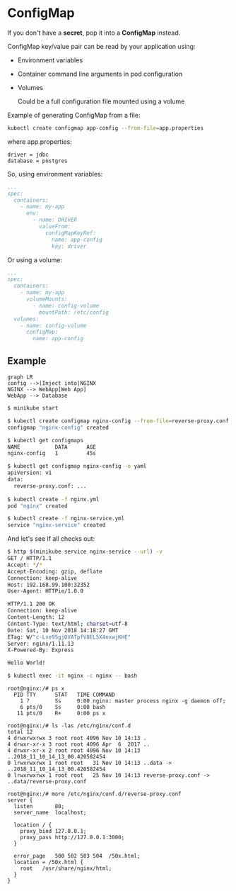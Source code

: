 # ConfigMap

If you don't have a **secret**, pop it into a **ConfigMap** instead.

ConfigMap key/value pair can be read by your application using:

- Environment variables

- Container command line arguments in pod configuration

- Volumes

  Could be a full configuration file mounted using a volume

Example of generating ConfigMap from a file:

```bash
kubectl create configmap app-config --from-file=app.properties
```

where app.properties:

```properties
driver = jdbc
database = postgres
```

So, using environment variables:

```yaml
...
spec:
  containers:
    - name: my-app
      env:
        - name: DRIVER
          valueFrom:
            configMapKeyRef:
              name: app-config
              key: driver
```

Or using a volume:

```yaml
...
spec:
  containers:
    - name: my-app
      volumeMounts:
        - name: config-volume
          mountPath: /etc/config
  volumes:
    - name: config-volume
      configMap:
        name: app-config
```

## Example

```mermaid
graph LR
config -->|Inject into|NGINX
NGINX --> WebApp[Web App]
WebApp --> Database
```

```bash
$ minikube start

$ kubectl create configmap nginx-config --from-file=reverse-proxy.conf
configmap "nginx-config" created

$ kubectl get configmaps
NAME           DATA      AGE
nginx-config   1         45s

$ kubectl get configmap nginx-config -o yaml
apiVersion: v1
data:
  reverse-proxy.conf: ...
  
$ kubectl create -f nginx.yml
pod "nginx" created

$ kubectl create -f nginx-service.yml
service "nginx-service" created  
```

And let's see if all checks out:

```bash
$ http $(minikube service nginx-service --url) -v
GET / HTTP/1.1
Accept: */*
Accept-Encoding: gzip, deflate
Connection: keep-alive
Host: 192.168.99.100:32352
User-Agent: HTTPie/1.0.0

HTTP/1.1 200 OK
Connection: keep-alive
Content-Length: 12
Content-Type: text/html; charset=utf-8
Date: Sat, 10 Nov 2018 14:18:27 GMT
ETag: W/"c-Lve95gjOVATpfV8EL5X4nxwjKHE"
Server: nginx/1.11.13
X-Powered-By: Express

Hello World!
```

```bash
$ kubectl exec -it nginx -c nginx -- bash
```

```basic
root@nginx:/# ps x
  PID TTY      STAT   TIME COMMAND
    1 ?        Ss     0:00 nginx: master process nginx -g daemon off;
    6 pts/0    Ss     0:00 bash
   11 pts/0    R+     0:00 ps x

root@nginx:/# ls -las /etc/nginx/conf.d
total 12
4 drwxrwxrwx 3 root root 4096 Nov 10 14:13 .
4 drwxr-xr-x 3 root root 4096 Apr  6  2017 ..
4 drwxr-xr-x 2 root root 4096 Nov 10 14:13 ..2018_11_10_14_13_00.420582454
0 lrwxrwxrwx 1 root root   31 Nov 10 14:13 ..data -> ..2018_11_10_14_13_00.420582454
0 lrwxrwxrwx 1 root root   25 Nov 10 14:13 reverse-proxy.conf -> ..data/reverse-proxy.conf

root@nginx:/# more /etc/nginx/conf.d/reverse-proxy.conf
server {
  listen       80;
  server_name  localhost;

  location / {
    proxy_bind 127.0.0.1;
    proxy_pass http://127.0.0.1:3000;
  }

  error_page   500 502 503 504  /50x.html;
  location = /50x.html {
    root   /usr/share/nginx/html;
  }
}
```

